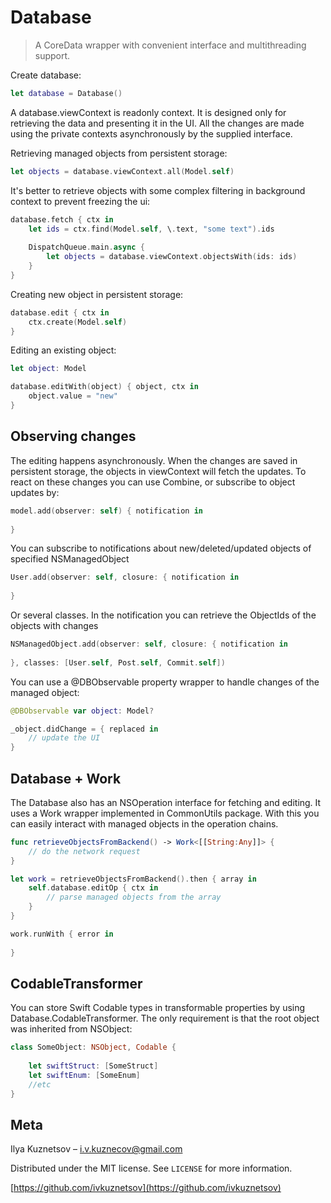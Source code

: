 # Database
>A CoreData wrapper with convenient interface and multithreading support.

Create database:

```swift
let database = Database()
```

A database.viewContext is readonly context. It is designed only for retrieving the data and presenting it in the UI. 
All the changes are made using the private contexts asynchronously by the supplied interface.

Retrieving managed objects from persistent storage:

```swift
let objects = database.viewContext.all(Model.self)
```

It's better to retrieve objects with some complex filtering in background context to prevent freezing the ui:

```swift
database.fetch { ctx in
    let ids = ctx.find(Model.self, \.text, "some text").ids
    
    DispatchQueue.main.async {
        let objects = database.viewContext.objectsWith(ids: ids)
    }
}
```

Creating new object in persistent storage:

```swift
database.edit { ctx in
    ctx.create(Model.self)
}
```

Editing an existing object:

```swift
let object: Model

database.editWith(object) { object, ctx in
    object.value = "new"
}
```

## Observing changes

The editing happens asynchronously. When the changes are saved in persistent storage, the objects in viewContext will fetch the updates. To react on these changes you can use Combine, or subscribe to object updates by:

```swift
model.add(observer: self) { notification in
    
}
```

You can subscribe to notifications about new/deleted/updated objects of specified NSManagedObject

```swift
User.add(observer: self, closure: { notification in
    
}
```

Or several classes. In the notification you can retrieve the ObjectIds of the objects with changes

```swift
NSManagedObject.add(observer: self, closure: { notification in
    
}, classes: [User.self, Post.self, Commit.self])
```

You can use a @DBObservable property wrapper to handle changes of the managed object:

```swift
@DBObservable var object: Model?

_object.didChange = { replaced in
    // update the UI
}
```

## Database + Work

The Database also has an NSOperation interface for fetching and editing. It uses a Work wrapper implemented in CommonUtils package.
With this you can easily interact with managed objects in the operation chains.

```swift
func retrieveObjectsFromBackend() -> Work<[[String:Any]]> {
    // do the network request
}

let work = retrieveObjectsFromBackend().then { array in
    self.database.editOp { ctx in
        // parse managed objects from the array
    }
}

work.runWith { error in
    
}
```

## CodableTransformer

You can store Swift Codable types in transformable properties by using Database.CodableTransformer. 
The only requirement is that the root object was inherited from NSObject:

```swift
class SomeObject: NSObject, Codable {
    
    let swiftStruct: [SomeStruct]
    let swiftEnum: [SomeEnum]
    //etc
}
```

## Meta

Ilya Kuznetsov – i.v.kuznecov@gmail.com

Distributed under the MIT license. See ``LICENSE`` for more information.

[https://github.com/ivkuznetsov](https://github.com/ivkuznetsov)
